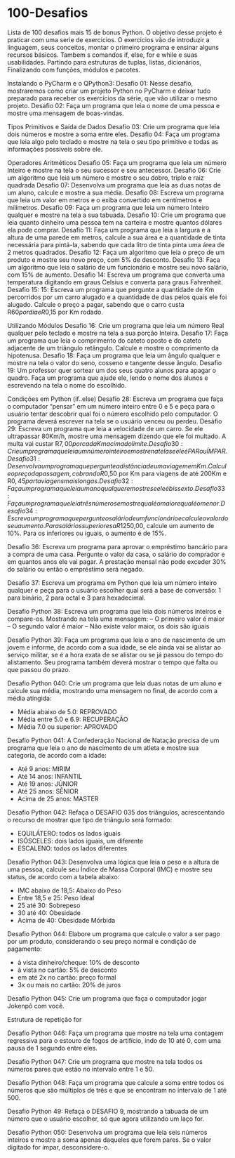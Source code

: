 # 100-Desafios
Lista de 100 desafios mais 15 de bonus Python. 
O objetivo desse projeto é praticar com uma serie de exercicios. O exercicios vão de introduzir a linguagem, seus conceitos, montar o primeiro programa e ensinar alguns recursos básicos. Tambem s comandos if, else, for e while e suas usabilidades. Partindo para estruturas de tuplas, listas, dicionários, Finalizando com funções, módulos e pacotes.

Instalando o PyCharm e o QPython3:
Desafio 01: Nesse desafio, mostraremos como criar um projeto Python no PyCharm e deixar tudo preparado para receber os exercícios da série, que vão utilizar o mesmo projeto.
Desafio 02: Faça um programa que leia o nome de uma pessoa e mostre uma mensagem de boas-vindas.

Tipos Primitivos e Saída de Dados
Desafio 03: Crie um programa que leia dois números e mostre a soma entre eles.
Desafio 04: Faça um programa que leia algo pelo teclado e mostre na tela o seu tipo primitivo e todas as informações possíveis sobre ele.

Operadores Aritméticos
Desafio 05: Faça um programa que leia um número Inteiro e mostre na tela o seu sucessor e seu antecessor.
Desafio 06: Crie um algoritmo que leia um número e mostre o seu dobro, triplo e raiz quadrada
Desafio 07: Desenvolva um programa que leia as duas notas de um aluno, calcule e mostre a sua média.
Desafio 08: Escreva um programa que leia um valor em metros e o exiba convertido em centímetros e milímetros.
Desafio 09: Faça um programa que leia um número Inteiro qualquer e mostre na tela a sua tabuada.
Desafio 10: Crie um programa que leia quanto dinheiro uma pessoa tem na carteira e mostre quantos dólares ela pode comprar.
Desafio 11: Faça um programa que leia a largura e a altura de uma parede em metros, calcule a sua área e a quantidade de tinta necessária para pintá-la, sabendo que cada litro de tinta pinta uma área de 2 metros quadrados.
Desafio 12: Faça um algoritmo que leia o preço de um produto e mostre seu novo preço, com 5% de desconto.
Desafio 13: Faça um algoritmo que leia o salário de um funcionário e mostre seu novo salário, com 15% de aumento.
Desafio 14: Escreva um programa que converta uma temperatura digitando em graus Celsius e converta para graus Fahrenheit.
Desafio 15: 15: Escreva um programa que pergunte a quantidade de Km percorridos por um carro alugado e a quantidade de dias pelos quais ele foi alugado. Calcule o preço a pagar, sabendo que o carro custa R$60 por dia e R$0,15 por Km rodado.

Utilizando Módulos
Desafio 16: Crie um programa que leia um número Real qualquer pelo teclado e mostre na tela a sua porção Inteira.
Desafio 17: Faça um programa que leia o comprimento do cateto oposto e do cateto adjacente de um triângulo retângulo. Calcule e mostre o comprimento da hipotenusa.
Desafio 18: Faça um programa que leia um ângulo qualquer e mostre na tela o valor do seno, cosseno e tangente desse ângulo.
Desafio 19: Um professor quer sortear um dos seus quatro alunos para apagar o quadro. Faça um programa que ajude ele, lendo o nome dos alunos e escrevendo na tela o nome do escolhido.

Condições em Python (if..else)
Desafio 28: Escreva um programa que faça o computador “pensar” em um número inteiro entre 0 e 5 e peça para o usuário tentar descobrir qual foi o número escolhido pelo computador. O programa deverá escrever na tela se o usuário venceu ou perdeu.
Desáfio 29: Escreva um programa que leia a velocidade de um carro. Se ele ultrapassar 80Km/h, mostre uma mensagem dizendo que ele foi multado. A multa vai custar R$7,00 por cada Km acima do limite.
Desafio 30: Crie um programa que leia um número inteiro e mostre na tela se ele é PAR ou ÍMPAR.
Desafio  31: Desenvolva um programa que pergunte a distância de uma viagem em Km. Calcule o preço da passagem, cobrando R$0,50 por Km para viagens de até 200Km e R$0,45 parta viagens mais longas.
Desafio 32: Faça um programa que leia um ano qualquer e mostre se ele é bissexto.
Desafio 33: Faça um programa que leia três números e mostre qual é o maior e qual é o menor.
Desafio 34: Escreva um programa que pergunte o salário de um funcionário e calcule o valor do seu aumento. Para salários superiores a R$1250,00, calcule um aumento de 10%. Para os inferiores ou iguais, o aumento é de 15%.

Desafio 36: Escreva um programa para aprovar o empréstimo bancário para a compra de uma casa. Pergunte o valor da casa, o salário do comprador e em quantos anos ele vai pagar. A prestação mensal não pode exceder 30% do salário ou então o empréstimo será negado.

Desafio 37: Escreva um programa em Python que leia um número inteiro qualquer e peça para o usuário escolher qual será a base de conversão: 1 para binário, 2 para octal e 3 para hexadecimal.

Desafio Python 38: Escreva um programa que leia dois números inteiros e compare-os. Mostrando na tela uma mensagem:
– O primeiro valor é maior
– O segundo valor é maior
– Não existe valor maior, os dois são iguais

Desafio Python 39: Faça um programa que leia o ano de nascimento de um jovem e informe, de acordo com a sua idade, se ele ainda vai se alistar ao serviço militar, se é a hora exata de se alistar ou se já passou do tempo do alistamento. Seu programa também deverá mostrar o tempo que falta ou que passou do prazo.

 Desafio Python 040: Crie um programa que leia duas notas de um aluno e calcule sua média, mostrando uma mensagem no final, de acordo com a média atingida:
- Média abaixo de 5.0: REPROVADO
- Média entre 5.0 e 6.9: RECUPERAÇÃO
- Média 7.0 ou superior: APROVADO

Desafio Python 041: A Confederação Nacional de Natação precisa de um programa que leia o ano de nascimento de um atleta e mostre sua categoria, de acordo com a idade:
- Até 9 anos: MIRIM
- Até 14 anos: INFANTIL
- Até 19 anos: JÚNIOR
- Até 25 anos: SÊNIOR
- Acima de 25 anos: MASTER

Desafio Python 042: Refaça o DESAFIO 035 dos triângulos, acrescentando o recurso de mostrar que tipo de triângulo será formado:
- EQUILÁTERO: todos os lados iguais
- ISÓSCELES: dois lados iguais, um diferente
- ESCALENO: todos os lados diferentes

Desafio Python 043: Desenvolva uma lógica que leia o peso e a altura de uma pessoa, calcule seu Índice de Massa Corporal (IMC) e mostre seu status, de acordo com a tabela abaixo:
- IMC abaixo de 18,5: Abaixo do Peso
- Entre 18,5 e 25: Peso Ideal
- 25 até 30: Sobrepeso
- 30 até 40: Obesidade
- Acima de 40: Obesidade Mórbida

Desafio Python 044: Elabore um programa que calcule o valor a ser pago por um produto, considerando o seu preço normal e condição de pagamento:
- à vista dinheiro/cheque: 10% de desconto
- à vista no cartão: 5% de desconto
- em até 2x no cartão: preço formal
- 3x ou mais no cartão: 20% de juros

Desafio Python 045: Crie um programa que faça o computador jogar Jokenpô com você.

Estrutura de repetição for

Desafio Python 046: Faça um programa que mostre na tela uma contagem regressiva para o estouro de fogos de artifício, indo de 10 até 0, com uma pausa de 1 segundo entre eles.

Desafio Python 047: Crie um programa que mostre na tela todos os números pares que estão no intervalo entre 1 e 50.

Desafio Python 048: Faça um programa que calcule a soma entre todos os números que são múltiplos de três e que se encontram no intervalo de 1 até 500.

Desafio Python 49: Refaça o DESAFIO 9, mostrando a tabuada de um número que o usuário escolher, só que agora utilizando um laço for.

Desafio Python 050: Desenvolva um programa que leia seis números inteiros e mostre a soma apenas daqueles que forem pares. Se o valor digitado for ímpar, desconsidere-o.

